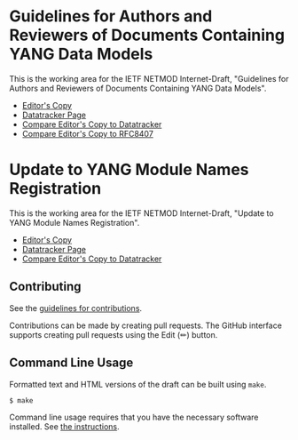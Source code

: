 # Guidelines for Authors and Reviewers of Documents Containing YANG Data Models

This is the working area for the IETF NETMOD Internet-Draft, "Guidelines for Authors and Reviewers of Documents Containing YANG Data Models".

* [Editor's Copy](https://netmod-wg.github.io/rfc8407bis/#go.draft-ietf-netmod-rfc8407bis.html)
* [Datatracker Page](https://datatracker.ietf.org/doc/draft-ietf-netmod-rfc8407bis)
* [Compare Editor's Copy to Datatracker](https://netmod-wg.github.io/rfc8407bis/#go.draft-ietf-netmod-rfc8407bis.diff)
* [Compare Editor's Copy to RFC8407](https://author-tools.ietf.org/diff?doc_1=rfc8407&url_2=https://netmod-wg.github.io/rfc8407bis/draft-ietf-netmod-rfc8407bis.txt)

# Update to YANG Module Names Registration

This is the working area for the IETF NETMOD Internet-Draft, "Update to YANG Module Names Registration".

* [Editor's Copy](https://netmod-wg.github.io/rfc8407bis/#go.draft-ietf-netmod-rfc6020-iana-update.html)
* [Datatracker Page](https://datatracker.ietf.org/doc/draft-ietf-netmod-rfc6020-iana-update)
* [Compare Editor's Copy to Datatracker](https://netmod-wg.github.io/rfc8407bis/#go.draft-ietf-netmod-rfc6020-iana-update.diff)


## Contributing

See the
[guidelines for contributions](https://github.com/netmod-wg/rfc8407bis/blob/main/CONTRIBUTING.md).

Contributions can be made by creating pull requests.
The GitHub interface supports creating pull requests using the Edit (✏) button.


## Command Line Usage

Formatted text and HTML versions of the draft can be built using `make`.

```sh
$ make
```

Command line usage requires that you have the necessary software installed.  See
[the instructions](https://github.com/martinthomson/i-d-template/blob/main/doc/SETUP.md).

